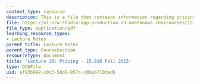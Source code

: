 ```yaml
---
content_type: resource
description: This is a file that contains information regarding pricing.
file: https://ol-ocw-studio-app-production.s3.amazonaws.com/courses/15-810-marketing-management-analytics-frameworks-and-applications-fall-2015/af93b992c0c358d2957cc8be6710dedb_MIT15_810F15_L10_Pricing.pdf
file_type: application/pdf
learning_resource_types:
- Lecture Notes
parent_title: Lecture Notes
parent_type: CourseSection
resourcetype: Document
title: 'Lecture 10: Pricing - 15.810 Fall 2015'
type: OCWFile
uid: af93b992-c0c3-58d2-957c-c8be6710dedb
---
```

